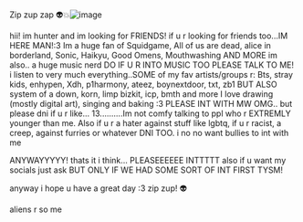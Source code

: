 Zip zup zap 👽💥![image](https://github.com/user-attachments/assets/e4ca037a-98bb-4e1e-9b0a-7ebb17b5b221)


hii! im hunter and im looking for FRIENDS! if u r looking for friends too...IM HERE MAN!:3 
Im a huge fan of Squidgame, All of us are dead, alice in borderland, Sonic, Haikyu, Good Omens, Mouthwashing AND MORE
im also.. a huge music nerd DO IF U R INTO MUSIC TOO PLEASE TALK TO ME!
i listen to very much everything..SOME of my fav artists/groups r: Bts, stray kids, enhypen, Xdh, p1harmony, ateez, boynextdoor, txt, zb1 BUT ALSO system of a down, korn, limp bizkit, icp, bmth and more 
I love drawing (mostly digital art), singing and baking :3 
PLEASE INT WITH MW OMG..
but please dni if u r like... 13..........Im not comfy talking to ppl who r EXTREMLY younger than me. Also if u r a hater against stuff like lgbtq, if u r racist, a creep, against furries or whatever DNI TOO. i no no want bullies to int with me


ANYWAYYYYY! thats it i think... PLEASEEEEEE INTTTTT
also if u want my socials just ask BUT ONLY IF WE HAD SOME SORT OF INT FIRST TYSM!

anyway i hope u have a great day :3 
zip zup! 👽


aliens r so me 

<!---
oneeye0penqx3/oneeye0penqx3 is a ✨ special ✨ repository because its `README.md` (this file) appears on your GitHub profile.
You can click the Preview link to take a look at your changes.
--->
